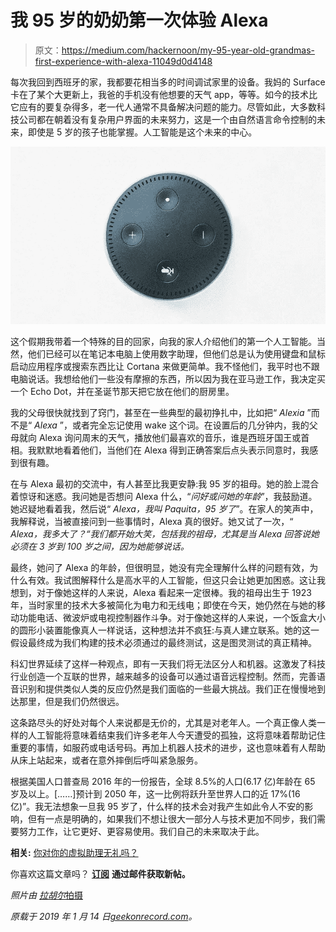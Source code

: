 # 我 95 岁的奶奶第一次体验 Alexa

> 原文：<https://medium.com/hackernoon/my-95-year-old-grandmas-first-experience-with-alexa-11049d0d4148>

每次我回到西班牙的家，我都要花相当多的时间调试家里的设备。我妈的 Surface 卡在了某个大更新上，我爸的手机没有他想要的天气 app，等等。如今的技术比它应有的要复杂得多，老一代人通常不具备解决问题的能力。尽管如此，大多数科技公司都在朝着没有复杂用户界面的未来努力，这是一个由自然语言命令控制的未来，即使是 5 岁的孩子也能掌握。人工智能是这个未来的中心。

![](img/506c62527e200aa7bde9673dbf1ea719.png)

这个假期我带着一个特殊的目的回家，向我的家人介绍他们的第一个人工智能。当然，他们已经可以在笔记本电脑上使用数字助理，但他们总是认为使用键盘和鼠标启动应用程序或搜索东西比让 Cortana 来做更简单。我不怪他们，我平时也不跟电脑说话。我想给他们一些没有摩擦的东西，所以因为我在亚马逊工作，我决定买一个 Echo Dot，并在圣诞节那天把它放在他们的厨房里。

我的父母很快就找到了窍门，甚至在一些典型的最初挣扎中，比如把“ *Alexia* ”而不是“ *Alexa* ”，或者完全忘记使用 wake 这个词。在设置后的几分钟内，我的父母就向 Alexa 询问周末的天气，播放他们最喜欢的音乐，谁是西班牙国王或首相。我默默地看着他们，当他们在 Alexa 得到正确答案后点头表示同意时，我感到很有趣。

在与 Alexa 最初的交流中，有人甚至比我更安静:我 95 岁的祖母。她的脸上混合着惊讶和迷惑。我问她是否想问 Alexa 什么，“*问好或问她的年龄*”，我鼓励道。她迟疑地看着我，然后说“ *Alexa，我叫 Paquita，95 岁了*”。在家人的笑声中，我解释说，当被直接问到一些事情时，Alexa 真的很好。她又试了一次，“ *Alexa，我多大了？“我们都开始大笑，包括我的祖母，尤其是当 Alexa 回答说她必须在 3 岁到 100 岁之间，因为她能够说话。*

最终，她问了 Alexa 的年龄，但很明显，她没有完全理解什么样的问题有效，为什么有效。我试图解释什么是高水平的人工智能，但这只会让她更加困惑。这让我想到，对于像她这样的人来说，Alexa 看起来一定很棒。我的祖母出生于 1923 年，当时家里的技术大多被简化为电力和无线电；即使在今天，她仍然在与她的移动功能电话、微波炉或电视控制器作斗争。对于像她这样的人来说，一个饭盒大小的圆形小装置能像真人一样说话，这种想法并不疯狂:与真人建立联系。她的这一假设最终成为我们构建的技术必须通过的最终测试，这是图灵测试的真正精神。

科幻世界延续了这样一种观点，即有一天我们将无法区分人和机器。这激发了科技行业创造一个互联的世界，越来越多的设备可以通过语音远程控制。然而，完善语音识别和提供类似人类的反应仍然是我们面临的一些最大挑战。我们正在慢慢地到达那里，但是我们仍然很远。

这条路尽头的好处对每个人来说都是无价的，尤其是对老年人。一个真正像人类一样的人工智能将意味着结束我们许多老年人今天遭受的孤独，这将意味着帮助记住重要的事情，如服药或电话号码。再加上机器人技术的进步，这也意味着有人帮助从床上站起来，或者在意外摔倒后呼叫紧急服务。

根据美国人口普查局 2016 年的一份报告，全球 8.5%的人口(6.17 亿)年龄在 65 岁及以上。[……]预计到 2050 年，这一比例将跃升至世界人口的近 17%(16 亿)”。我无法想象一旦我 95 岁了，什么样的技术会对我产生如此令人不安的影响，但有一点是明确的，如果我们不想让很大一部分人与技术更加不同步，我们需要努力工作，让它更好、更容易使用。我们自己的未来取决于此。

**相关:** [你对你的虚拟助理无礼吗？](https://geekonrecord.com/2017/12/30/are-you-rude-to-your-virtual-assistant/)

你喜欢这篇文章吗？ [**订阅**](https://geekonrecord.com/subscribe/) **通过邮件获取新帖。**

*照片由* [*拉胡尔*拍摄 ](https://unsplash.com/photos/E_mHYosg98k?utm_source=unsplash&utm_medium=referral&utm_content=creditCopyText)

*原载于 2019 年 1 月 14 日*[*geekonrecord.com*](https://geekonrecord.com/2019/01/14/my-95-year-old-grandmas-first-experience-with-alexa/)*。*
